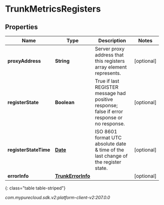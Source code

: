 # TrunkMetricsRegisters


## Properties

| Name | Type | Description | Notes |
| ------------ | ------------- | ------------- | ------------- |
| **proxyAddress** | **String** | Server proxy address that this registers array element represents. |  [optional] |
| **registerState** | **Boolean** | True if last REGISTER message had positive response; false if error response or no response. |  [optional] |
| **registerStateTime** | [**Date**](Date) | ISO 8601 format UTC absolute date & time of the last change of the register state. |  [optional] |
| **errorInfo** | [**TrunkErrorInfo**](TrunkErrorInfo) |  |  [optional] |
{: class="table table-striped"}




_com.mypurecloud.sdk.v2:platform-client-v2:207.0.0_
